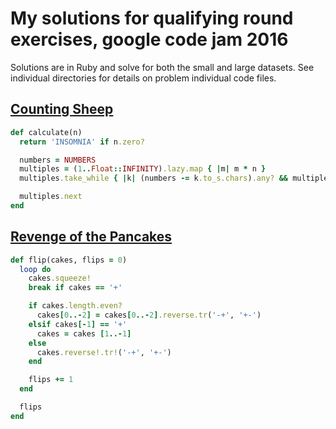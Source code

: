 # My solutions for qualifying round exercises, google code jam 2016

Solutions are in Ruby and solve for both the small and large datasets. See individual directories for details on problem individual code files.


## [Counting Sheep](./problem_a-counting_sheep/)

```ruby
def calculate(n)
  return 'INSOMNIA' if n.zero?

  numbers = NUMBERS
  multiples = (1..Float::INFINITY).lazy.map { |m| m * n }
  multiples.take_while { |k| (numbers -= k.to_s.chars).any? && multiples.next }.force

  multiples.next
end
```


## [Revenge of the Pancakes](./problem_b-revenge_of_the_pancakes)

```ruby
def flip(cakes, flips = 0)
  loop do
    cakes.squeeze!
    break if cakes == '+'

    if cakes.length.even?
      cakes[0..-2] = cakes[0..-2].reverse.tr('-+', '+-')
    elsif cakes[-1] == '+'
      cakes = cakes [1..-1]
    else
      cakes.reverse!.tr!('-+', '+-')
    end

    flips += 1
  end

  flips
end
```
